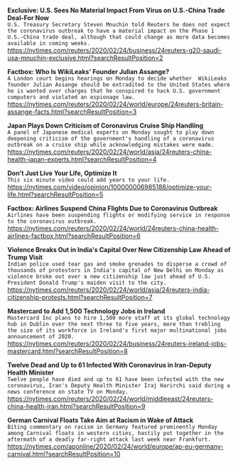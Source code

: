 **Exclusive: U.S. Sees No Material Impact From Virus on U.S.-China Trade Deal-For Now**\
`U.S. Treasury Secretary Steven Mnuchin told Reuters he does not expect the coronavirus outbreak to have a material impact on the Phase 1 U.S.-China trade deal, although that could change as more data becomes available in coming weeks.`\
https://nytimes.com/reuters/2020/02/24/business/24reuters-g20-saudi-usa-mnuchin-exclusive.html?searchResultPosition=2

**Factbox: Who Is WikiLeaks' Founder Julian Assange?**\
`A London court begins hearings on Monday to decide whether  WikiLeaks founder Julian Assange should be extradited to the United States where he is wanted over charges that he conspired to hack U.S. government computers and violated an espionage law.`\
https://nytimes.com/reuters/2020/02/24/world/europe/24reuters-britain-assange-facts.html?searchResultPosition=3

**Japan Plays Down Criticism of Coronavirus Cruise Ship Handling**\
`A panel of Japanese medical experts on Monday sought to play down deepening criticism of the government's handling of a coronavirus outbreak on a cruise ship while acknowledging mistakes were made.`\
https://nytimes.com/reuters/2020/02/24/world/asia/24reuters-china-health-japan-experts.html?searchResultPosition=4

**Don’t Just Live Your Life, Optimize It**\
`This six minute video could add years to your life.`\
https://nytimes.com/video/opinion/100000006985188/optimize-your-life.html?searchResultPosition=5

**Factbox: Airlines Suspend China Flights Due to Coronavirus Outbreak**\
`Airlines have been suspending flights or modifying service in response to the coronavirus outbreak.`\
https://nytimes.com/reuters/2020/02/24/world/24reuters-china-health-airlines-factbox.html?searchResultPosition=6

**Violence Breaks Out in India's Capital Over New Citizenship Law Ahead of Trump Visit**\
`Indian police used tear gas and smoke grenades to disperse a crowd of thousands of protestors in India's capital of New Delhi on Monday as violence broke out over a new citizenship law just ahead of U.S. President Donald Trump's maiden visit to the city.`\
https://nytimes.com/reuters/2020/02/24/world/asia/24reuters-india-citizenship-protests.html?searchResultPosition=7

**Mastercard to Add 1,500 Technology Jobs in Ireland**\
`Mastercard Inc plans to hire 1,500 more staff at its global technology hub in Dublin over the next three to five years, more than trebling the size of its workforce in Ireland's first major multinational jobs announcement of 2020.`\
https://nytimes.com/reuters/2020/02/24/business/24reuters-ireland-jobs-mastercard.html?searchResultPosition=8

**Twelve Dead and Up to 61 Infected With Coronavirus in Iran-Deputy Health Minister**\
`Twelve people have died and up to 61 have been infected with the new coronavirus, Iran's Deputy Health Minister Iraj Harirchi said during a news conference on state TV on Monday.`\
https://nytimes.com/reuters/2020/02/24/world/middleeast/24reuters-china-health-iran.html?searchResultPosition=9

**German Carnival Floats Take Aim at Racism in Wake of Attack**\
`Biting commentary on racism in Germany featured prominently Monday among Carnival floats in western cities, hastily put together in the aftermath of a deadly far-right attack last week near Frankfurt. `\
https://nytimes.com/aponline/2020/02/24/world/europe/ap-eu-germany-carnival.html?searchResultPosition=10

